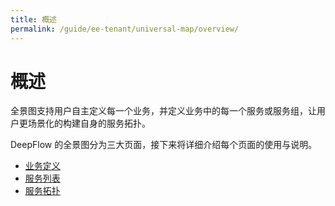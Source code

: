 ```yaml
---
title: 概述
permalink: /guide/ee-tenant/universal-map/overview/
---
```


# 概述

全景图支持用户自主定义每一个业务，并定义业务中的每一个服务或服务组，让用户更场景化的构建自身的服务拓扑。

DeepFlow 的全景图分为三大页面，接下来将详细介绍每个页面的使用与说明。

* [业务定义](./02-business-def.md)
* [服务列表](./03-service-list.md)
* [服务拓扑](./04-service-map.md)